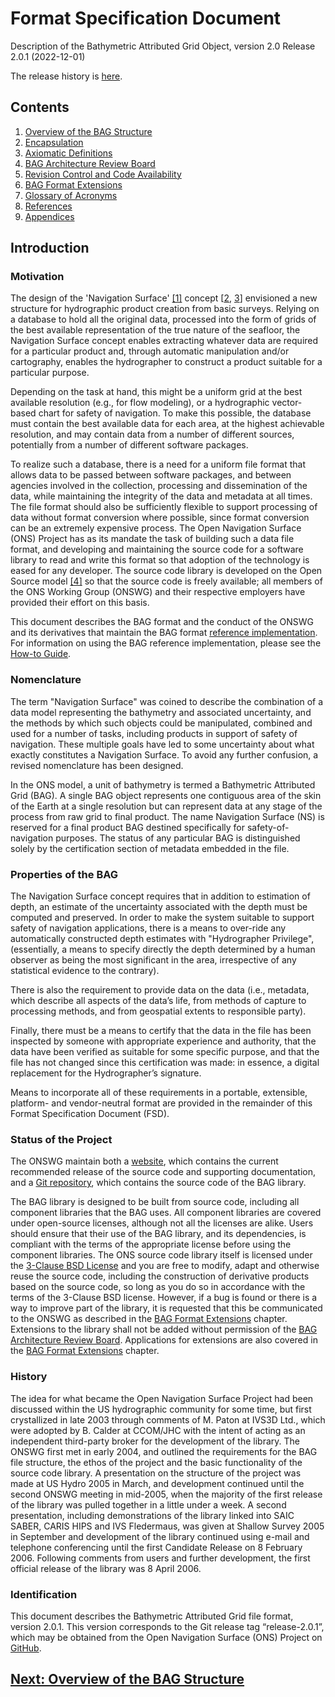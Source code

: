 # Format Specification Document

Description of the Bathymetric Attributed Grid Object, version 2.0
Release 2.0.1 (2022-12-01)

The release history is [here](RevisionHistory.md).

## Contents

1. [Overview of the BAG Structure](FSD-BAGStructure.md)
2. [Encapsulation](FSD-Encapsulation.md)
3. [Axiomatic Definitions](FSD-AxiomaticDefs.md)
4. [BAG Architecture Review Board](FSD-BAGARB.md)
5. [Revision Control and Code Availability](FSD-RevisionControl.md)
6. [BAG Format Extensions](FSD-Extensions.md)
7. [Glossary of Acronyms](FSD-Glossary.md)
8. [References](FSD-References.md)
9. [Appendices](FSD-Appendices.md)

## Introduction

### Motivation

The design of the 'Navigation Surface' <a href="FSD-References.html#ref1">[1]</a> concept [<a href="FSD-References.html#ref2">2</a>, <a href="FSD-References.html#ref3">3</a>] envisioned a new structure for hydrographic product creation from basic surveys. Relying on a database to hold all the original data, processed into the form of grids of the best available representation of the true nature of the seafloor, the Navigation Surface concept enables extracting whatever data are required for a particular product and, through automatic manipulation and/or cartography, enables the hydrographer to construct a product suitable for a particular purpose.

Depending on the task at hand, this might be a uniform grid at the best available resolution (e.g., for flow modeling), or a hydrographic vector-based chart for safety of navigation. To make this possible, the database must contain the best available data for each area, at the highest achievable resolution, and may contain data from a number of different sources, potentially from a number of different software packages.

To realize such a database, there is a need for a uniform file format that allows data to be passed between software packages, and between agencies involved in the collection, processing and dissemination of the data, while maintaining the integrity of the data and metadata at all times. The file format should also be sufficiently flexible to support processing of data without format conversion where possible, since format conversion can be an extremely expensive process. The Open Navigation Surface (ONS) Project has as its mandate the task of building such a data file format, and developing and maintaining the source code for a software library to read and write this format so that adoption of the technology is eased for any developer. The source code library is developed on the Open Source model <a href="FSD-References.html#ref4">[4]</a> so that the source code is freely available; all members of the ONS Working Group (ONSWG) and their respective employers have provided their effort on this basis.

This document describes the BAG format and the conduct of the ONSWG and its derivatives that maintain the BAG format [reference implementation](https://github.com/OpenNavigationSurface/BAG). For information on using the BAG reference implementation, please see the [How-to Guide](https://bag.readthedocs.io/en/stable/howto-guide/index.html).

### Nomenclature

The term "Navigation Surface" was coined to describe the combination of a data model representing the bathymetry and associated uncertainty, and the methods by which such objects could be manipulated, combined and used for a number of tasks, including products in support of safety of navigation. These multiple goals have led to some uncertainty about what exactly constitutes a Navigation Surface. To avoid any further confusion, a revised nomenclature has been designed.

In the ONS model, a unit of bathymetry is termed a Bathymetric Attributed Grid (BAG). A single BAG object represents one contiguous area of the skin of the Earth at a single resolution but can represent data at any stage of the process from raw grid to final product. The name Navigation Surface (NS) is reserved for a final product BAG destined specifically for safety-of-navigation purposes. The status of any particular BAG is distinguished solely by the certification section of metadata embedded in the file.

### Properties of the BAG

The Navigation Surface concept requires that in addition to estimation of depth, an estimate of the uncertainty associated with the depth must be computed and preserved.  In order to make the system suitable to support safety of navigation applications, there is a means to over-ride any automatically constructed depth estimates with "Hydrographer Privilege", (essentially, a means to specify directly the depth determined by a human observer as being the most significant in the area, irrespective of any statistical evidence to the contrary).

There is also the requirement to provide data on the data (i.e., metadata, which describe all aspects of the data’s life, from methods of capture to processing methods, and from geospatial extents to responsible party).

Finally, there must be a means to certify that the data in the file has been inspected by someone with appropriate experience and authority, that the data have been verified as suitable for some specific purpose, and that the file has not changed since this certification was made: in essence, a digital replacement for the Hydrographer’s signature.

Means to incorporate all of these requirements in a portable, extensible, platform- and vendor-neutral format are provided in the remainder of this Format Specification Document (FSD).

### Status of the Project

The ONSWG maintain both a [website](http://www.opennavsurf.org), which contains the current recommended release of the source code and supporting documentation, and a [Git repository](https://github.com/OpenNavigationSurface/BAG), which contains the source code of the BAG library.

The BAG library is designed to be built from source code, including all component libraries that the BAG uses.  All component libraries are covered under open-source licenses, although not all the licenses are alike. Users should ensure that their use of the BAG library, and its dependencies, is compliant with the terms of the appropriate license before using the component libraries.  The ONS source code library itself is licensed under the [3-Clause BSD License](https://opensource.org/licenses/BSD-3-Clause) and you are free to modify, adapt and otherwise reuse the source code, including the construction of derivative products based on the source code, so long as you do so in accordance with the terms of the 3-Clause BSD license.  However, if a bug is found or there is a way to improve part of the library, it is requested that this be communicated to the ONSWG as described in the [BAG Format Extensions](FSD-Extensions.md) chapter.  Extensions to the library shall not be added without permission of the [BAG Architecture Review Board](FSD-BAGARB.md).  Applications for extensions are also covered in the [BAG Format Extensions](FSD-Extensions.md) chapter.

### History

The idea for what became the Open Navigation Surface Project had been discussed within the US hydrographic community for some time, but first crystallized in late 2003 through comments of M. Paton at IVS3D Ltd., which were adopted by B. Calder at CCOM/JHC with the intent of acting as an independent third-party broker for the development of the library. The ONSWG first met in early 2004, and outlined the requirements for the BAG file structure, the ethos of the project and the basic functionality of the source code library.  A presentation on the structure of the project was made at US Hydro 2005 in March, and development continued until the second ONSWG meeting in mid-2005, when the majority of the first release of the library was pulled together in a little under a week.  A second presentation, including demonstrations of the library linked into SAIC SABER, CARIS HIPS and IVS Fledermaus, was given at Shallow Survey 2005 in September and development of the library continued using e-mail and telephone conferencing until the first Candidate Release on 8 February 2006. Following comments from users and further development, the first official release of the library was 8 April 2006.

### Identification

This document describes the Bathymetric Attributed Grid file format, version 2.0.1.  This version corresponds to the Git release tag “release-2.0.1”, which may be obtained from the Open Navigation Surface (ONS) Project on [GitHub](https://github.com/OpenNavigationSurface/BAG).

## [Next: Overview of the BAG Structure](FSD-BAGStructure.md)